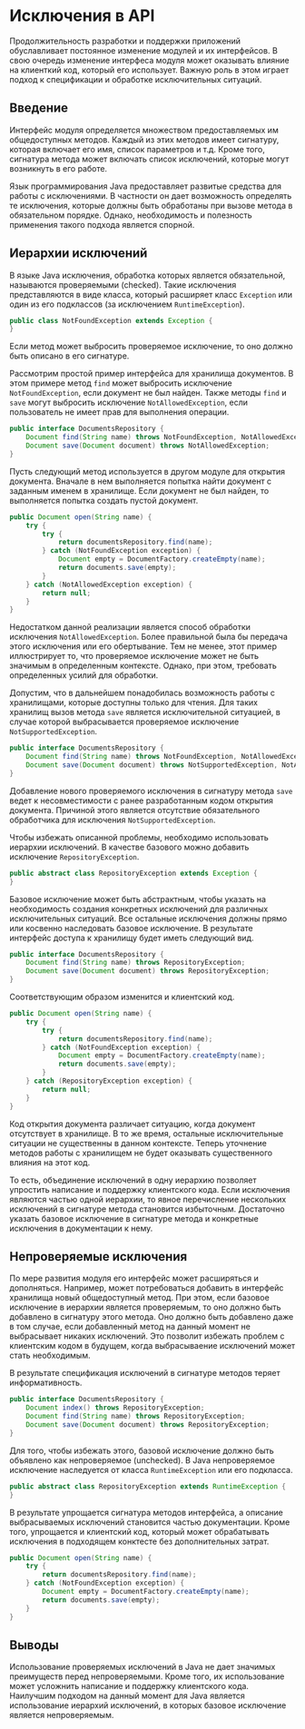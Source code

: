 # Исключения в API

Продолжительность разработки и поддержки приложений обуславливает постоянное изменение модулей и их интерфейсов.
В свою очередь изменение интерфеса модуля может оказывать влияние на клиенткий код, который его использует.
Важную роль в этом играет подход к спецификации и обработке исключительных ситуаций.

## Введение

Интерфейс модуля определяется множеством предоставляемых им общедоступных методов.
Каждый из этих методов имеет сигнатуру, которая включает его имя, список параметров и т.д.
Кроме того, сигнатура метода может включать список исключений, которые могут возникнуть в его работе.

Язык программирования Java предоставляет развитые средства для работы с исключениями.
В частности он дает возможность определять те исключения, которые должны быть обработаны при вызове метода в обязательном порядке.
Однако, необходимость и полезность применения такого подхода является спорной.

## Иерархии исключений

В языке Java исключения, обработка которых является обязательной, называются проверяемыми (checked).
Такие исключения представляются в виде класса, который расширяет класс `Exception` или один из его подклассов (за исключением `RuntimeException`).

```java
public class NotFoundException extends Exception {
}
```

Если метод может выбросить проверяемое исключение, то оно должно быть описано в его сигнатуре.

Рассмотрим простой пример интерфейса для хранилища документов.
В этом примере метод `find` может выбросить исключение `NotFoundException`, если документ не был найден.
Также методы `find` и `save` могут выбросить исключение `NotAllowedException`, если пользователь не имеет прав для выполнения операции.

```java
public interface DocumentsRepository {
    Document find(String name) throws NotFoundException, NotAllowedException;
    Document save(Document document) throws NotAllowedException;
}
```

Пусть следующий метод используется в другом модуле для открытия документа.
Вначале в нем выполняется попытка найти документ с заданным именем в хранилище.
Если документ не был найден, то выполняется попытка создать пустой документ.

```java
public Document open(String name) {
    try {
        try {
            return documentsRepository.find(name);
        } catch (NotFoundException exception) {
            Document empty = DocumentFactory.createEmpty(name);
            return documents.save(empty);
        }
    } catch (NotAllowedException exception) {
        return null;
    }
}
```

Недостатком данной реализации является способ обработки исключения `NotAllowedException`.
Более правильной была бы передача этого исключения или его обертывание.
Тем не менее, этот пример иллюстрирует то, что проверяемое исключение может не быть значимым в определенным контексте.
Однако, при этом, требовать определенных усилий для обработки.

Допустим, что в дальнейшем понадобилась возможность работы с хранилищами, которые доступны только для чтения.
Для таких хранилищ вызов метода `save` является исключительной ситуацией, в случае которой выбрасывается проверяемое исключение `NotSupportedException`.

```java
public interface DocumentsRepository {
    Document find(String name) throws NotFoundException, NotAllowedException;
    Document save(Document document) throws NotSupportedException, NotAllowedException;
}
```

Добавление нового проверяемого исключения в сигнатуру метода `save` ведет к несовместимости с ранее разработанным кодом открытия документа.
Причиной этого является отсутствие обязательного обработчика для исключения `NotSupportedException`.

Чтобы избежать описанной проблемы, необходимо использовать иерархии исключений.
В качестве базового можно добавить исключение `RepositoryException`.

```java
public abstract class RepositoryException extends Exception {
}
```

Базовое исключение может быть абстрактным, чтобы указать на необходимость создания конкретных исключений для различных исключительных ситуаций.
Все остальные исключения должны прямо или косвенно наследовать базовое исключение.
В результате интерфейс доступа к хранилищу будет иметь следующий вид.

```java
public interface DocumentsRepository {
    Document find(String name) throws RepositoryException;
    Document save(Document document) throws RepositoryException;
}
```

Соответствующим образом изменится и клиентский код.

```java
public Document open(String name) {
    try {
        try {
            return documentsRepository.find(name);
        } catch (NotFoundException exception) {
            Document empty = DocumentFactory.createEmpty(name);
            return documents.save(empty);
        }
    } catch (RepositoryException exception) {
        return null;
    }
}
```

Код открытия документа различает ситуацию, когда документ отсутствует в хранилище.
В то же время, остальные исключительные ситуации не существенны в данном контексте.
Теперь уточнение методов работы с хранилищем не будет оказывать существенного влияния на этот код.

То есть, объединение исключений в одну иерархию позволяет упростить написание и поддержку клиентского кода.
Если исключения являются частью одной иерархии, то явное перечисление нескольких исключений в сигнатуре метода становится избыточным.
Достаточно указать базовое исключение в сигнатуре метода и конкретные исключения в документации к нему.

## Непроверяемые исключения

По мере развития модуля его интерфейс может расширяться и дополняться.
Например, может потребоваться добавить в интерфейс хранилища новый общедоступный метод.
При этом, если базовое исключение в иерархии является проверяемым, то оно должно быть добавлено в сигнатуру этого метода.
Оно должно быть добавлено даже в том случае, если добавленный метод на данный момент не выбрасывает никаких исключений.
Это позволит избежать проблем с клиентским кодом в будущем, когда выбрасываение исключений может стать необходимым.

В результате спецификация исключений в сигнатуре методов теряет информативность.

```java
public interface DocumentsRepository {
    Document index() throws RepositoryException;
    Document find(String name) throws RepositoryException;
    Document save(Document document) throws RepositoryException;
}
```

Для того, чтобы избежать этого, базовой исключение должно быть объявлено как непроверяемое (unchecked).
В Java непроверяемое исключение наследуется от класса `RuntimeException` или его подкласса.

```java
public abstract class RepositoryException extends RuntimeException {
}
```

В результате упрощается сигнатура методов интерфейса, а описание выбрасываемых исключений становится частью документации.
Кроме того, упрощается и клиентский код, который может обрабатывать исключения в подходящем конктесте без дополнительных затрат.

```java
public Document open(String name) {
    try {
        return documentsRepository.find(name);
    } catch (NotFoundException exception) {
        Document empty = DocumentFactory.createEmpty(name);
        return documents.save(empty);
    }
}
```

## Выводы

Использование проверяемых исключений в Java не дает значимых преимуществ перед непроверяемыми.
Кроме того, их использование может усложнить написание и поддержку клиентского кода.
Наилучшим подходом на данный момент для Java является использование иерархий исключений, в которых базовое исключение является непроверяемым.
